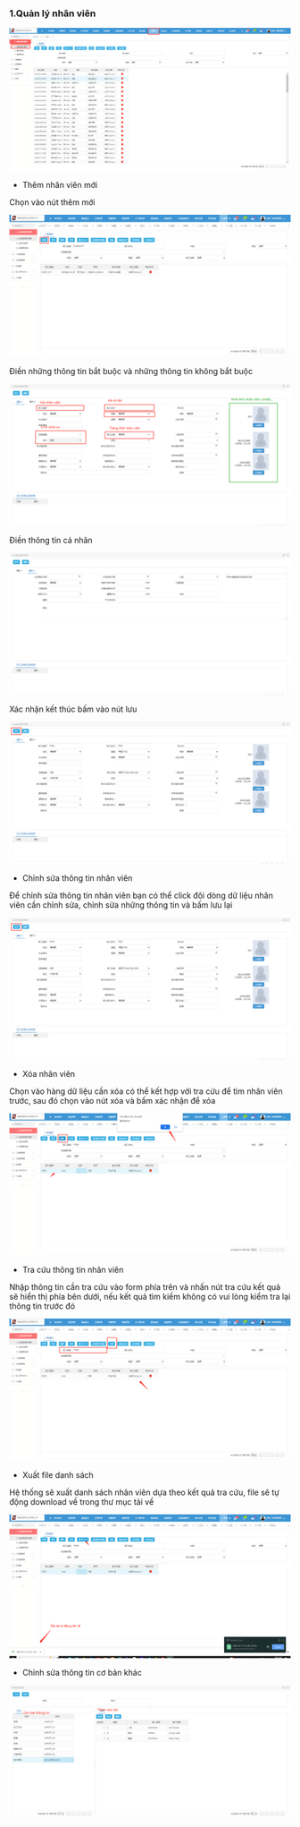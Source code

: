 ### 1.Quản lý nhân viên

![!](../../assets/hr/hr001.png "")

- Thêm nhân viên mới 

Chọn vào nút thêm mới

![!](../../assets/hr/hr002.png "")


Điền những thông tin bắt buộc và những thông tin không bắt buộc

![!](../../assets/hr/hr003.png "")


Điền thông tin cá nhân 

![!](../../assets/hr/hr004.png "")


Xác nhận kết thúc bấm vào nút lưu

![!](../../assets/hr/hr005.png "")

- Chỉnh sửa thông tin nhân viên

Để chỉnh sửa thông tin nhân viên bạn có thể click đôi dòng dữ liệu nhân viên cần chỉnh sửa, chỉnh sửa những thông tin và bấm lưu lại

![!](../../assets/hr/hr005.png "")

- Xóa nhân viên

Chọn vào hàng dữ liệu cần xóa có thể kết hợp với tra cứu để tìm nhân viên trước, sau đó chọn vào nút xóa và bấm xác nhận để xóa 

![!](../../assets/hr/hr007.png "")

- Tra cứu thông tin nhân viên

Nhập thông tin cần tra cứu vào form phía trên và nhấn nút tra cứu kết quả sẽ hiển thị phía bên dưới, nếu kết quả tìm kiếm không có vui lòng kiểm tra lại thông tin trước đó

![!](../../assets/hr/hr006.png "")

- Xuất file danh sách

Hệ thống sẽ xuất danh sách nhân viên dựa theo kết quả tra cứu, file sẽ tự động download về trong thư mục tải về

![!](../../assets/hr/hr008.png "")

- Chỉnh sửa thông tin cơ bản khác

![!](../../assets/hr/hr009.png "")